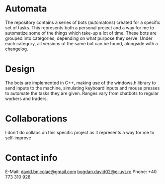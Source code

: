 # Automata
The repository contains a series of bots (automatons) created for a specific set of tasks. This represents both a personal project and a way for me to automatize some of the things which take-up a lot of time. These bots are grouped into categories, depending on what purpose they serve. Under each category, all versions of the same bot can be found, alongside with a changelog.

# Design
The bots are implemented in C++, making use of the windows.h library to send inputs to the machine, simulating keyboard inputs and mouse presses to automate the tasks they are given. Ranges vary from chatbots to regular workers and traders.

# Collaborations
I don't do collabs on this specific project as it represents a way for me to self-improve

# Contact info
E-Mail: david.bnicolae@gmail.com
        bogdan.david02@e-uvt.ro
Phone:  +40 773 310 928
